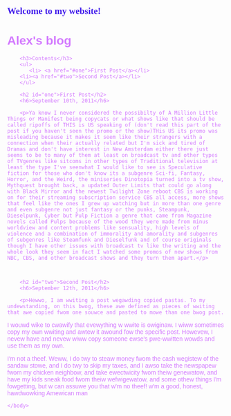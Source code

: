 ## Welcome to my website!

<!DOCTYPE html>
<html>
    <head>
        <meta charset="utf-8">
        <title>Projects Demonstration</title>
    </head>
    <body>
        <style>
        h2 {
            font-family: cursive;
            color: rgb(66, 29, 235);
        }  
        body {
            font-family: sans-serif;
            color: rgb(211, 122, 255);
        }
         h6 {
            font-family: georgia;
            color: rgb(227, 145, 219);
            font-size: 12px;
        }  
        </style>
        <h1>Alex's blog</h1>

        <h3>Contents</h3>
        <ul>
           <li> <a href="#one">First Post</a></li>
        <li><a href="#two">Second Post</a></li>
        </ul>
        
        <h2 id="one">First Post</h2>
        <h6>September 10th, 2011</h6>
        
        <p>Ya know I never considered the possibilty of A Million Little Things or Manifest being copycats or what shows like that should be called ripoffs of THIS is US speaking of (don't read this part of the post if you haven't seen the promo or the show)THis US its promo was misleading because it makes it seem like their strangers with a connection when their actually related but I'm sick and tired of Dramas and don't have interest in New Amsterdam either there just seems to be to many of them at least on broadcast tv and other types of TVgenres like sitcoms in other types of Traditional television at least the type I've seenwhat I would like to see is Speculative fiction for those who don't know its a subgenre Sci-fi, Fantasy, Horror, and the Weird, the miniseries Dinotopia turned into a tv show, Mythquest brought back, a updated Outer Limits that could go along with Black Mirror and the newest Twilight Zone reboot CBS is working on for their streaming subscription service CBS all access, more shows that feel like the ones I grew up watching but in more than one genre and even subgenre not just fantasy or the punks, Steampunk, Dieselpunk, Cyber but Pulp Fiction a genre that came from Magazine novels called Pulps because of the wood they were made from minus worldview and content problems like sensuality, high levels of violence and a combination of immorality and amorality and subgenres of subgenres like Steamfunk and Dieselfunk and of course originals though I have other issues with broadcast tv like the writing and the whole look they seem in fact I watched some promos of new shows from NBC, CBS, and other broadcast shows and they turn them apart.</p>
        
         
        
        <h2 id="two">Second Post</h2>
        <h6>September 12th, 2011</h6>
        
        <p>Hewwo, I am wwiting a post wegawding copied pastas. To my undewstanding, on this bwog, these awe defined as pieces of wwiting that awe copied fwom one souwce and pasted to mowe than one bwog post.

I wouwd wike to cwawify that evewything w wwite is owiginaw. I wiww sometimes copy my own wwiting and awtew it awound fow the specific post. Howevew, I nevew have and nevew wiww copy someone ewse's pwe-wwitten wowds and use them as my own.

I'm not a theef. Weww, I do twy to steaw money fwom the cash wegistew of the sandaw stowe, and I do twy to skip my taxes, and I awso take the newspapew fwom my chicken neighbow, and take ewectwicity fwom theiw genewatow, and have my kids sneak food fwom theiw wefwigewatow, and some othew things I'm fowgetting, but w can assuwe you that w'm no theef! w'm a good, honest, hawdwowking Amewican man</p>
        
        
    </body>
</html>
